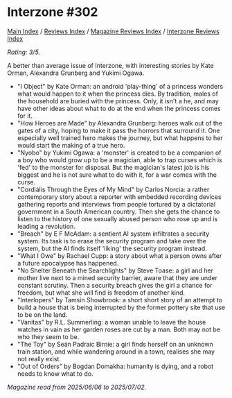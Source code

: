 # Interzone #302

[Main Index](../../../README.md) / [Reviews Index](../../README.md) / [Magazine Reviews Index](../README.md) / [Interzone Reviews Index](README.md)

*Rating: 3/5.*

A better than average issue of Interzone, with interesting stories by Kate Orman, Alexandra Grunberg and Yukimi Ogawa.

- "I Object" by Kate Orman: an android 'play-thing' of a princess wonders what would happen to it when the princess dies. By tradition, males of the household are buried with the princess. Only, it isn't a he, and may have other ideas about what to do at the end when the princess comes for it.
- "How Heroes are Made" by Alexandra Grunberg: heroes walk out of the gates of a city, hoping to make it pass the horrors that surround it. One especially well trained hero makes the journey, but what happens to her would start the making of a true hero.
- "Nyobo" by Yukimi Ogawa: a 'monster' is created to be a companion of a boy who would grow up to be a magician, able to trap curses which is 'fed' to the monster for disposal. But the magician's latest job is his biggest and he is not sure what to do with it, for a war comes with the curse.
- "Cordiális Through the Eyes of My Mind" by Carlos Norcia: a rather contemporary story about a reporter with embedded recording devices gathering reports and interviews from people tortured by a dictatorial government in a South American country. Then she gets the chance to listen to the history of one sexually abused person who rose up and is leading a revolution.
- "Breach" by E F McAdam: a sentient AI system infiltrates a security system. Its task is to erase the security program and take over the system, but the AI finds itself 'liking' the security program instead.
- "What I Owe" by Rachael Cupp: a story about what a person owns after a future apocalypse has happened.
- "No Shelter Beneath the Searchlights" by Steve Toase: a girl and her mother live next to a mined security barrier, aware that they are under constant scrutiny. Then a security breach gives the girl a chance for freedom, but what she will find is freedom of another kind.
- "Interlopers" by Tamsin Showbrook: a short short story of an attempt to build a house that is being interrupted by the former pottery site that use to be on the land.
- "Vanitas" by R.L. Summerling: a woman unable to leave the house watches in vain as her garden roses are cut by a man. Both may not be who they seem to be.
- "The Toy" by Seán Padraic Birnie: a girl finds herself on an unknown train station, and while wandering around in a town, realises she may not really exist.
- "Out of Orders" by Bogdan Domakha: humanity is dying, and a robot needs to know what to do.

*Magazine read from 2025/06/06 to 2025/07/02.*
